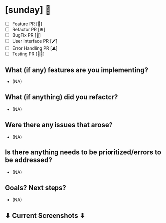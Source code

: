 # [sunday] 📰

- [ ] Feature PR [🧩]
- [ ] Refactor PR [⚙️]
- [ ] BugFix PR [🐞]
- [ ] User Interface PR [🖍]
- [ ] Error Handling PR [⚠️]
- [ ] Testing PR [🧑‍💻]

## **What (if any) features are you implementing?**
 - (NA)

## **What (if anything) did you refactor?**
 - (NA)

## **Were there any issues that arose?**
 - (NA)

## **Is there anything needs to be prioritized/errors to be addressed?**
 - (NA)

## **Goals? Next steps?**
 - (NA)

## **⬇︎ Current Screenshots ⬇︎**
